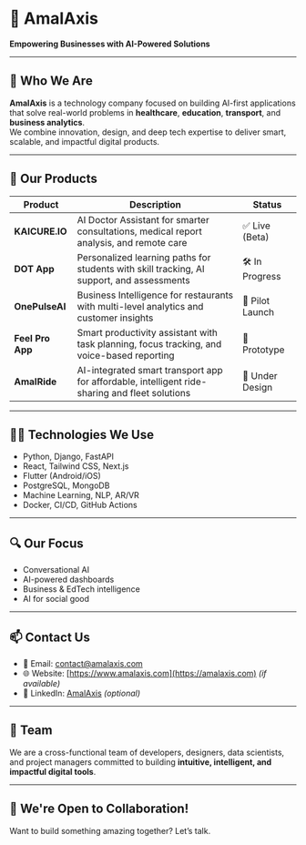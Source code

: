 # 📌 AmalAxis

**Empowering Businesses with AI-Powered Solutions**

---

## 🚀 Who We Are

**AmalAxis** is a technology company focused on building AI-first applications that solve real-world problems in **healthcare**, **education**, **transport**, and **business analytics**.  
We combine innovation, design, and deep tech expertise to deliver smart, scalable, and impactful digital products.

---

## 💼 Our Products

| Product           | Description                                                                                      | Status         |
|-------------------|--------------------------------------------------------------------------------------------------|----------------|
| **KAICURE.IO**     | AI Doctor Assistant for smarter consultations, medical report analysis, and remote care         | ✅ Live (Beta)  |
| **DOT App**        | Personalized learning paths for students with skill tracking, AI support, and assessments       | 🛠️ In Progress |
| **OnePulseAI**     | Business Intelligence for restaurants with multi-level analytics and customer insights          | 🚀 Pilot Launch  |
| **Feel Pro App**   | Smart productivity assistant with task planning, focus tracking, and voice-based reporting       | 🧪 Prototype     |
| **AmalRide**       | AI-integrated smart transport app for affordable, intelligent ride-sharing and fleet solutions  | 🔄 Under Design |

---

## 👨‍💻 Technologies We Use

- Python, Django, FastAPI
- React, Tailwind CSS, Next.js
- Flutter (Android/iOS)
- PostgreSQL, MongoDB
- Machine Learning, NLP, AR/VR
- Docker, CI/CD, GitHub Actions

---

## 🔍 Our Focus

- Conversational AI  
- AI-powered dashboards  
- Business & EdTech intelligence  
- AI for social good  

---

## 📫 Contact Us

- 📧 Email: [contact@amalaxis.com](mailto:contact@amalaxis.com)  
- 🌐 Website: [https://www.amalaxis.com](https://amalaxis.com) *(if available)*  
- 🔗 LinkedIn: [AmalAxis](https://linkedin.com/company/amalaxis) *(optional)*  

---

## 🧠 Team

We are a cross-functional team of developers, designers, data scientists, and project managers committed to building **intuitive, intelligent, and impactful digital tools**.

---

## 🤝 We're Open to Collaboration!

Want to build something amazing together? Let’s talk.
